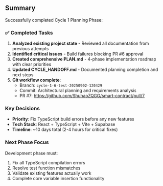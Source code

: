 ## Summary

Successfully completed Cycle 1 Planning Phase:

### ✅ Completed Tasks
1. **Analyzed existing project state** - Reviewed all documentation from previous attempts
2. **Identified critical issues** - Build failures blocking PR #6 approval
3. **Created comprehensive PLAN.md** - 4-phase implementation roadmap with clear priorities
4. **Updated CYCLE_HANDOFF.md** - Documented planning completion and next steps
5. **Git workflow complete**:
   - Branch: `cycle-1-6-test-20250902-120429`
   - Commit: Architectural planning and requirements analysis
   - PR #7: https://github.com/ShuhaoZQGG/smart-contract/pull/7

### Key Decisions
- **Priority**: Fix TypeScript build errors before any new features
- **Tech Stack**: React + TypeScript + Vite + Supabase
- **Timeline**: ~10 days total (2-4 hours for critical fixes)

### Next Phase Focus
Development phase must:
1. Fix all TypeScript compilation errors
2. Resolve test function mismatches
3. Validate existing features actually work
4. Complete core variable insertion functionality
